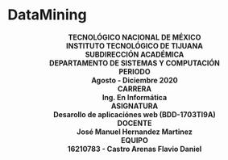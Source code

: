# DataMining
<b><p align="center">
                                                 TECNOLÓGICO NACIONAL DE MÉXICO</br>
                                                INSTITUTO TECNOLÓGICO DE TIJUANA</br>
                                                      SUBDIRECCIÓN ACADÉMICA</br>
                                              DEPARTAMENTO DE SISTEMAS Y COMPUTACIÓN</br> 
                                                           PERIODO</br>
                                                      Agosto - Diciembre 2020</br>
                                                           CARRERA</br>
                                               Ing. En Informática</br>
                                                          ASIGNATURA</br> 
                                                Desarollo de aplicaciónes web (BDD-1703TI9A)</br>
                                                           DOCENTE</br>
                                                José Manuel Hernandez Martinez</br>
                                                           EQUIPO</br>
                                             16210783 - Castro Arenas Flavio Daniel</br>                                                                                   
</p></b>
